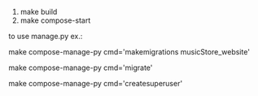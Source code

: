 1. make build
2. make compose-start


to use manage.py ex.:

make compose-manage-py cmd='makemigrations musicStore_website'

make compose-manage-py cmd='migrate'

make compose-manage-py cmd='createsuperuser'

